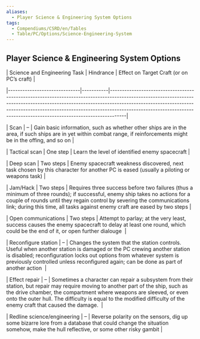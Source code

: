 ```yaml
---
aliases:
  - Player Science & Engineering System Options
tags:
  - Compendiums/CSRD/en/Tables
  - Table/PC/Options/Science-Engineering-System
---
```

    
## Player Science & Engineering System Options    
    
| Science and Engineering Task | Hindrance | Effect on Target Craft (or on PC’s craft)                                                                                                                                                                                                                                                                                     |    
|------------------------------|-----------|-------------------------------------------------------------------------------------------------------------------------------------------------------------------------------------------------------------------------------------------------------------------------------------------------------------------------------|    
| Scan                         | –         | Gain basic information, such as whether other ships are in the area, if such ships are in yet within combat range, if reinforcements might be in the offing, and so on                                                                                                                                                        |    
| Tactical scan               | One step  | Learn the level of identified enemy spacecraft                                                                                                                                                                                                                                                                                |    
| Deep scan                    | Two steps | Enemy spacecraft weakness discovered, next task chosen by this character for another PC is eased (usually a piloting or weapons task)                                                                                                                                                                                         |    
| Jam/Hack                     | Two steps | Requires three success before two failures (thus a minimum of three rounds); if successful, enemy ship takes no actions for a couple of rounds until they regain control by severing the communications link; during this time, all tasks against enemy craft are eased by two steps                                          |    
| Open communications           | Two steps | Attempt to parlay; at the very least, success causes the enemy spacecraft to delay at least one round, which could be the end of it, or open further dialouge                                                                                                                                                                 |    
| Reconfigure station          | –         | Changes the system that the station controls. Useful when another station is damaged or the PC crewing another station is disabled; reconfiguration locks out options from whatever system is previously controlled unless reconfigured again; can be done as part of another action                                          |    
| Effect repair                | –         | Sometimes a character can repair a subsystem from their station, but repair may require moving to another part of the ship, such as the drive chamber, the compartment where weapons are sleeved, or even onto the outer hull. The difficulty is equal to the modified difficulty of the enemy craft that caused the damage.  |    
| Redline science/engineering  | –         | Reverse polarity on the sensors, dig up some bizarre lore from a database that could change the situation somehow, make the hull reflective, or some other risky gambit                                                                                                                                                       |    
